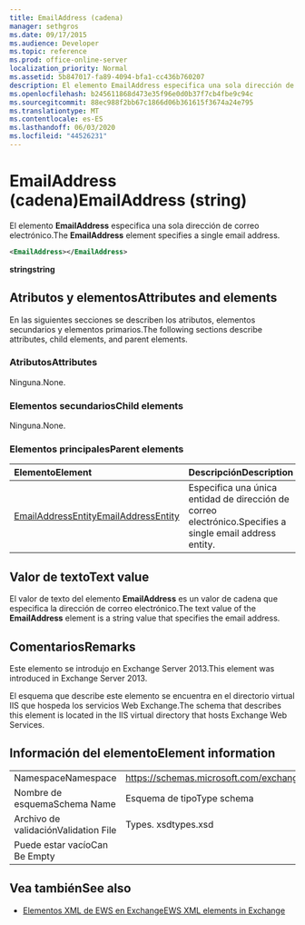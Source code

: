 ```yaml
---
title: EmailAddress (cadena)
manager: sethgros
ms.date: 09/17/2015
ms.audience: Developer
ms.topic: reference
ms.prod: office-online-server
localization_priority: Normal
ms.assetid: 5b847017-fa89-4094-bfa1-cc436b760207
description: El elemento EmailAddress especifica una sola dirección de correo electrónico.
ms.openlocfilehash: b245611868d473e35f96e0d0b37f7cb4fbe9c94c
ms.sourcegitcommit: 88ec988f2bb67c1866d06b361615f3674a24e795
ms.translationtype: MT
ms.contentlocale: es-ES
ms.lasthandoff: 06/03/2020
ms.locfileid: "44526231"
---
```

# <a name="emailaddress-string"></a><span data-ttu-id="088c7-103">EmailAddress (cadena)</span><span class="sxs-lookup"><span data-stu-id="088c7-103">EmailAddress (string)</span></span>

<span data-ttu-id="088c7-104">El elemento **EmailAddress** especifica una sola dirección de correo electrónico.</span><span class="sxs-lookup"><span data-stu-id="088c7-104">The **EmailAddress** element specifies a single email address.</span></span> 
  
```XML
<EmailAddress></EmailAddress>
```

 <span data-ttu-id="088c7-105">**string**</span><span class="sxs-lookup"><span data-stu-id="088c7-105">**string**</span></span>
## <a name="attributes-and-elements"></a><span data-ttu-id="088c7-106">Atributos y elementos</span><span class="sxs-lookup"><span data-stu-id="088c7-106">Attributes and elements</span></span>

<span data-ttu-id="088c7-107">En las siguientes secciones se describen los atributos, elementos secundarios y elementos primarios.</span><span class="sxs-lookup"><span data-stu-id="088c7-107">The following sections describe attributes, child elements, and parent elements.</span></span>
  
### <a name="attributes"></a><span data-ttu-id="088c7-108">Atributos</span><span class="sxs-lookup"><span data-stu-id="088c7-108">Attributes</span></span>

<span data-ttu-id="088c7-109">Ninguna.</span><span class="sxs-lookup"><span data-stu-id="088c7-109">None.</span></span>
  
### <a name="child-elements"></a><span data-ttu-id="088c7-110">Elementos secundarios</span><span class="sxs-lookup"><span data-stu-id="088c7-110">Child elements</span></span>

<span data-ttu-id="088c7-111">Ninguna.</span><span class="sxs-lookup"><span data-stu-id="088c7-111">None.</span></span>
  
### <a name="parent-elements"></a><span data-ttu-id="088c7-112">Elementos principales</span><span class="sxs-lookup"><span data-stu-id="088c7-112">Parent elements</span></span>

|<span data-ttu-id="088c7-113">**Elemento**</span><span class="sxs-lookup"><span data-stu-id="088c7-113">**Element**</span></span>|<span data-ttu-id="088c7-114">**Descripción**</span><span class="sxs-lookup"><span data-stu-id="088c7-114">**Description**</span></span>|
|:-----|:-----|
|[<span data-ttu-id="088c7-115">EmailAddressEntity</span><span class="sxs-lookup"><span data-stu-id="088c7-115">EmailAddressEntity</span></span>](emailaddressentity.md) <br/> |<span data-ttu-id="088c7-116">Especifica una única entidad de dirección de correo electrónico.</span><span class="sxs-lookup"><span data-stu-id="088c7-116">Specifies a single email address entity.</span></span>  <br/> |
   
## <a name="text-value"></a><span data-ttu-id="088c7-117">Valor de texto</span><span class="sxs-lookup"><span data-stu-id="088c7-117">Text value</span></span>

<span data-ttu-id="088c7-118">El valor de texto del elemento **EmailAddress** es un valor de cadena que especifica la dirección de correo electrónico.</span><span class="sxs-lookup"><span data-stu-id="088c7-118">The text value of the **EmailAddress** element is a string value that specifies the email address.</span></span> 
  
## <a name="remarks"></a><span data-ttu-id="088c7-119">Comentarios</span><span class="sxs-lookup"><span data-stu-id="088c7-119">Remarks</span></span>

<span data-ttu-id="088c7-120">Este elemento se introdujo en Exchange Server 2013.</span><span class="sxs-lookup"><span data-stu-id="088c7-120">This element was introduced in Exchange Server 2013.</span></span>
  
<span data-ttu-id="088c7-121">El esquema que describe este elemento se encuentra en el directorio virtual IIS que hospeda los servicios Web Exchange.</span><span class="sxs-lookup"><span data-stu-id="088c7-121">The schema that describes this element is located in the IIS virtual directory that hosts Exchange Web Services.</span></span>
  
## <a name="element-information"></a><span data-ttu-id="088c7-122">Información del elemento</span><span class="sxs-lookup"><span data-stu-id="088c7-122">Element information</span></span>

|||
|:-----|:-----|
|<span data-ttu-id="088c7-123">Namespace</span><span class="sxs-lookup"><span data-stu-id="088c7-123">Namespace</span></span>  <br/> |https://schemas.microsoft.com/exchange/services/2006/types  <br/> |
|<span data-ttu-id="088c7-124">Nombre de esquema</span><span class="sxs-lookup"><span data-stu-id="088c7-124">Schema Name</span></span>  <br/> |<span data-ttu-id="088c7-125">Esquema de tipo</span><span class="sxs-lookup"><span data-stu-id="088c7-125">Type schema</span></span>  <br/> |
|<span data-ttu-id="088c7-126">Archivo de validación</span><span class="sxs-lookup"><span data-stu-id="088c7-126">Validation File</span></span>  <br/> |<span data-ttu-id="088c7-127">Types. xsd</span><span class="sxs-lookup"><span data-stu-id="088c7-127">types.xsd</span></span>  <br/> |
|<span data-ttu-id="088c7-128">Puede estar vacío</span><span class="sxs-lookup"><span data-stu-id="088c7-128">Can Be Empty</span></span>  <br/> ||
   
## <a name="see-also"></a><span data-ttu-id="088c7-129">Vea también</span><span class="sxs-lookup"><span data-stu-id="088c7-129">See also</span></span>

- [<span data-ttu-id="088c7-130">Elementos XML de EWS en Exchange</span><span class="sxs-lookup"><span data-stu-id="088c7-130">EWS XML elements in Exchange</span></span>](ews-xml-elements-in-exchange.md)

